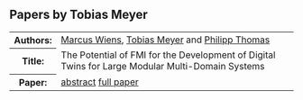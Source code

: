 ## Papers by Tobias Meyer
<table><tr><th>Authors:</th>
<td>
<a href="/proceedings/authors/MarcusWiens">Marcus Wiens</a>, <a href="/proceedings/authors/TobiasMeyer">Tobias Meyer</a> and <a href="/proceedings/authors/PhilippThomas">Philipp Thomas</a></td>
</tr>
<tr><th>Title:</th>
<td>The Potential of FMI for the Development of Digital Twins for Large Modular Multi-Domain Systems</td>
</tr>
<tr><th>Paper:</th>
<td><a href="/abstracts/abstract_3B_1">abstract</a> <a href="/proceedings/papers/Modelica2021session3B_paper1.pdf">full paper</a></td>
</tr>
</table>
